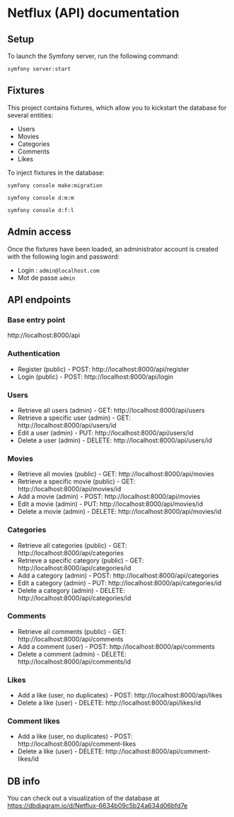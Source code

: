 # Netflux (API) documentation

## Setup

To launch the Symfony server, run the following command:

```
symfony server:start
```

## Fixtures

This project contains fixtures, which allow you to kickstart the database for several entities:
* Users
* Movies
* Categories
* Comments
* Likes

To inject fixtures in the database:

```
symfony console make:migration
```
```
symfony console d:m:m
```
```
symfony console d:f:l
```

## Admin access

Once the fixtures have been loaded, an administrator account is created with the following login and password:
* Login : `admin@localhost.com`
* Mot de passe `admin`

## API endpoints

### Base entry point

http://localhost:8000/api

### Authentication

* Register (public) - POST: http://localhost:8000/api/register
* Login (public) - POST: http://localhost:8000/api/login

### Users

* Retrieve all users (admin) - GET: http://localhost:8000/api/users
* Retrieve a specific user (admin) - GET: http://localhost:8000/api/users/id
* Edit a user (admin) - PUT: http://localhost:8000/api/users/id
* Delete a user (admin) - DELETE: http://localhost:8000/api/users/id

### Movies

* Retrieve all movies (public) - GET: http://localhost:8000/api/movies
* Retrieve a specific movie (public) - GET: http://localhost:8000/api/movies/id
* Add a movie (admin) - POST: http://localhost:8000/api/movies
* Edit a movie (admin) - PUT: http://localhost:8000/api/movies/id
* Delete a movie (admin) - DELETE: http://localhost:8000/api/movies/id

### Categories

* Retrieve all categories (public) - GET: http://localhost:8000/api/categories
* Retrieve a specific category (public) - GET: http://localhost:8000/api/categories/id
* Add a category (admin) - POST: http://localhost:8000/api/categories
* Edit a category (admin) - PUT: http://localhost:8000/api/categories/id
* Delete a category (admin) - DELETE: http://localhost:8000/api/categories/id

### Comments

* Retrieve all comments (public) - GET: http://localhost:8000/api/comments
* Add a comment (user) - POST: http://localhost:8000/api/comments
* Delete a comment (admin) - DELETE: http://localhost:8000/api/comments/id

### Likes

* Add a like (user, no duplicates) - POST: http://localhost:8000/api/likes
* Delete a like (user) - DELETE: http://localhost:8000/api/likes/id

### Comment likes

* Add a like (user, no duplicates) - POST: http://localhost:8000/api/comment-likes
* Delete a like (user) - DELETE: http://localhost:8000/api/comment-likes/id

## DB info

You can check out a visualization of the database at https://dbdiagram.io/d/Netflux-6634b09c5b24a634d06bfd7e